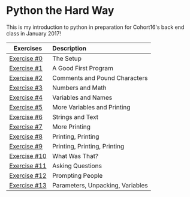 # Python the Hard Way

 This is my introduction to python in preparation for Cohort16's back end class in January 2017!

| Exercises | Description |
| ---  | :--- |
| [Exercise #0](ex0.py) | The Setup |
| [Exercise #1](ex1.py) | A Good First Program |
| [Exercise #2](ex2.py) | Comments and Pound Characters |
| [Exercise #3](ex3.py) | Numbers and Math |
| [Exercise #4](ex4.py) | Variables and Names |
| [Exercise #5](ex5.py) | More Variables and Printing |
| [Exercise #6](ex6.py) | Strings and Text |
| [Exercise #7](ex7.py) | More Printing |
| [Exercise #8](ex8.py) | Printing, Printing |
| [Exercise #9](ex9.py) | Printing, Printing, Printing |
| [Exercise #10](ex10.py) | What Was That? |
| [Exercise #11](ex11.py) | Asking Questions |
| [Exercise #12](ex12.py) | Prompting People |
| [Exercise #13](ex13.py) | Parameters, Unpacking, Variables |

